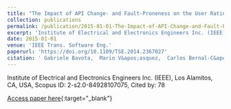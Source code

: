 ```yaml
---
title: "The Impact of API Change- and Fault-Proneness on the User Ratings of Android Apps"
collection: publications
permalink: /publication/2015-01-01-The-Impact-of-API-Change-and-Fault-Proneness-on-the-User-Ratings-of-Android-Apps
excerpt: 'Institute of Electrical and Electronics Engineers Inc. (IEEE), Los Alamitos, CA, USA, Scopus ID: 2-s2.0-84928107075, Cited by: 78'
date: 2015-01-01
venue: 'IEEE Trans. Software Eng.'
paperurl: 'https://doi.org/10.1109/TSE.2014.2367027'
citation: ' Gabriele Bavota,  Mario V&apos;asquez,  Carlos Bernal-C&apos;ardenas,  Massimiliano Di,  Rocco Oliveto,  Denys Poshyvanyk, &quot;The Impact of API Change- and Fault-Proneness on the User Ratings of Android Apps.&quot; IEEE Trans. Software Eng., 2015.'
---
```

Institute of Electrical and Electronics Engineers Inc. (IEEE), Los Alamitos, CA, USA, Scopus ID: 2-s2.0-84928107075, Cited by: 78

[Access paper here](https://doi.org/10.1109/TSE.2014.2367027){:target="_blank"}

